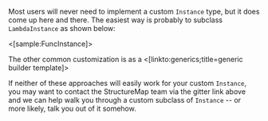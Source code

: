 <!--Title:Custom Instance Types-->

Most users will never need to implement a custom `Instance` type, but it does come up here and there. The easiest way is probably to
subclass `LambdaInstance` as shown below:

<[sample:FuncInstance]>

The other common customization is as a <[linkto:generics;title=generic builder template]>

If neither of these approaches will easily work for your custom `Instance`, you may want to contact the StructureMap team
via the gitter link above and we can help walk you through a custom subclass of `Instance` -- or more likely, talk you out
of it somehow.